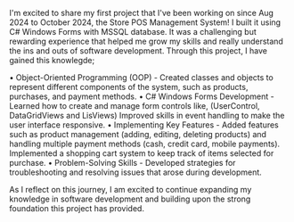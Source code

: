 I'm excited to share my first project that I've been working on since Aug 2024 to October 2024, the Store POS Management System! 
I built it using C# Windows Forms with MSSQL database. It was a challenging but rewarding experience that helped me grow my skills and really understand the ins and outs of software development.
Through this project, I have gained this knowlegde;

• Object-Oriented Programming (OOP) - Created classes and objects to represent different components of the system, such as products, purchases, and payment methods.
• C# Windows Forms Development - Learned how to create and manage form controls like, (UserControl, DataGridViews and LisViews) Improved skills in event handling to make the user interface responsive.
• Implementing Key Features - Added features such as product management (adding, editing, deleting products) and handling multiple payment methods (cash, credit card, mobile payments). Implemented a shopping cart system to keep track of items selected for purchase. 
• Problem-Solving Skills - Developed strategies for troubleshooting and resolving issues that arose during development.

As I reflect on this journey, I am excited to continue expanding my knowledge in software development and building upon the strong foundation this project has provided.
